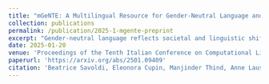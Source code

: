 ```yaml
---
title: "mGeNTE: A Multilingual Resource for Gender-Neutral Language and Translation"
collection: publications
permalink: /publication/2025-1-mgente-preprint
excerpt: "Gender-neutral language reflects societal and linguistic shifts towards greater inclusivity by avoiding the implication that one gender is the norm over others. This is particularly relevant for grammatical gender languages, which heavily encode the gender of terms for human referents and over-relies on masculine forms, even when gender is unspecified or irrelevant. Language technologies are known to mirror these inequalities, being affected by a male bias and perpetuating stereotypical associations when translating into languages with extensive gendered morphology. In such cases, gender-neutral language can help avoid undue binary assumptions. However, despite its importance for creating fairer multi- and cross-lingual technologies, inclusive language research remains scarce and insufficiently supported in current resources. To address this gap, we present the multilingual mGeNTe dataset. Derived from the bilingual GeNTE (Piergentili et al., 2023), mGeNTE extends the original corpus to include the English-Italian/German/Spanish language pairs. Since each language pair is English-aligned with gendered and neutral sentences in the target languages, mGeNTE enables research in both automatic Gender-Neutral Translation (GNT) and language modelling for three grammatical gender languages."
date: 2025-01-20
venue: 'Proceedings of the Tenth Italian Conference on Computational Linguistics (CLiC-it 2024)'
paperurl: 'https://arxiv.org/abs/2501.09409'
citation: 'Beatrice Savoldi, Eleonora Cupin, Manjinder Thind, Anne Lauscher, <b>Andrea Piergentili</b>, Matteo Negri, Luisa Bentivogli. 2025. mGeNTE: A Multilingual Resource for Gender-Neutral Language and Translation. Pre-print.'
---
```

